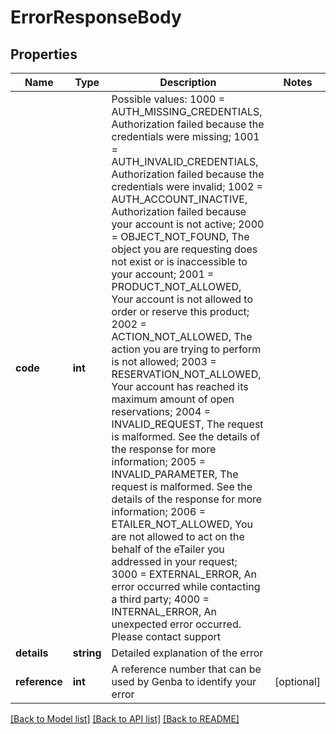 # ErrorResponseBody

## Properties
Name | Type | Description | Notes
------------ | ------------- | ------------- | -------------
**code** | **int** | Possible values: 1000 &#x3D; AUTH_MISSING_CREDENTIALS, Authorization failed because the credentials were missing; 1001 &#x3D; AUTH_INVALID_CREDENTIALS, Authorization failed because the credentials were invalid; 1002 &#x3D; AUTH_ACCOUNT_INACTIVE, Authorization failed because your account is not active; 2000 &#x3D; OBJECT_NOT_FOUND, The object you are requesting does not exist or is inaccessible to your account; 2001 &#x3D; PRODUCT_NOT_ALLOWED, Your account is not allowed to order or reserve this product; 2002 &#x3D; ACTION_NOT_ALLOWED, The action you are trying to perform is not allowed; 2003 &#x3D; RESERVATION_NOT_ALLOWED, Your account has reached its maximum amount of open reservations; 2004 &#x3D; INVALID_REQUEST, The request is malformed. See the details of the response for more information; 2005 &#x3D; INVALID_PARAMETER, The request is malformed. See the details of the response for more information; 2006 &#x3D; ETAILER_NOT_ALLOWED, You are not allowed to act on the behalf of the eTailer you addressed in your request; 3000 &#x3D; EXTERNAL_ERROR, An error occurred while contacting a third party; 4000 &#x3D; INTERNAL_ERROR, An unexpected error occurred. Please contact support | 
**details** | **string** | Detailed explanation of the error | 
**reference** | **int** | A reference number that can be used by Genba to identify your error | [optional] 

[[Back to Model list]](../README.md#documentation-for-models) [[Back to API list]](../README.md#documentation-for-api-endpoints) [[Back to README]](../README.md)


